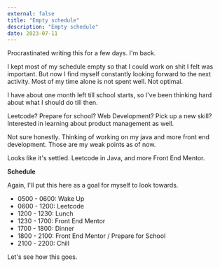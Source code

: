 ```yaml
---
external: false
title: "Empty schedule"
description: "Empty schedule"
date: 2023-07-11
---
```

Procrastinated writing this for a few days. I'm back.

I kept most of my schedule empty so that I could work on shit I felt was important. But now I find myself constantly looking forward to the next activity. Most of my time alone is not spent well. Not optimal.

I have about one month left till school starts, so I've been thinking hard about what I should do till then.

Leetcode? Prepare for school? Web Development? Pick up a new skill? Interested in learning about product management as well.

Not sure honestly. Thinking of working on my java and more front end development. Those are my weak points as of now. 

Looks like it's settled. Leetcode in Java, and more Front End Mentor.

**Schedule**

Again, I'll put this here as a goal for myself to look towards.

- 0500 - 0600: Wake Up
- 0600 - 1200: Leetcode
- 1200 - 1230: Lunch
- 1230 - 1700: Front End Mentor
- 1700 - 1800: Dinner
- 1800 - 2100: Front End Mentor / Prepare for School
- 2100 - 2200: Chill

Let's see how this goes.
